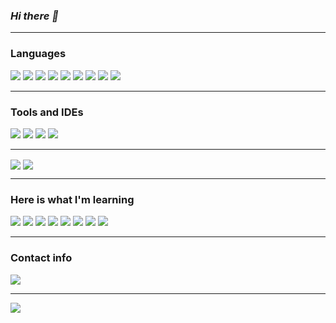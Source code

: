 <!DOCTYPE html>
<html>
    <head>
        <link rel="stylesheet" href="https://cdnjs.cloudflare.com/ajax/libs/font-awesome/4.7.0/css/font-awesome.min.css">
    </head>
    <body>
        <h3><b><i>Hi there 👋</i></b></h3>
        <hr>
        <h3><b>Languages</b></h3>
        <div class="row">
            <img src="https://img.shields.io/badge/C-informational?style=for-the-badge&logo=C&logoColor=white&color=101010">
            <img src="https://img.shields.io/badge/C++-informational?style=for-the-badge&logo=cplusplus&logoColor=white&color=044F88">
            <img src="https://img.shields.io/badge/CSharp-informational?style=for-the-badge&logo=csharp&logoColor=white&color=500050">
            <img src="https://img.shields.io/badge/Python-informational?style=for-the-badge&logo=python&logoColor=white&color=bd9d2b">
            <img src="https://img.shields.io/badge/Haskell-informational?style=for-the-badge&logo=haskell&logoColor=white&color=5d5086">
            <img src="https://img.shields.io/badge/Lisp-informational?style=for-the-badge&logo=lisp&logoColor=white&color=FFFFFF">
            <img src="https://img.shields.io/badge/Prolog-informational?style=for-the-badge&logo=prolog&logoColor=white&color=ee2023">
            <img src="https://img.shields.io/badge/HTML-informational?style=for-the-badge&logo=html5&logoColor=white&color=ec2023">
            <img src="https://img.shields.io/badge/Bash-informational?style=for-the-badge&logo=gnu-bash&logoColor=white&color=101010">
        </div>
        <hr>
        <h3><b>Tools and IDEs</b></h3>
        <div class="row">
            <img src="https://img.shields.io/badge/VSCode-informational?style=for-the-badge&logo=visualstudio&logoColor=white&color=00a4ef">
            <img src="https://img.shields.io/badge/VisualStudio-informational?style=for-the-badge&logo=visualstudio&logoColor=white&color=00a4ef">
            <img src="https://img.shields.io/badge/Unity-informational?style=for-the-badge&logo=unity&logoColor=white&color=323330">
            <img src="https://img.shields.io/badge/Git-informational?style=for-the-badge&logo=Git&logoColor=white&color=FF2C00">
        </div>
        <hr>
        <div class="row">
            <img align="center" src="https://github-readme-stats.vercel.app/api/?username=ErFer7&theme=tokyonight&show_icons=true&count_private=true&include_all_commits=true"/>
            <img align="center" src="https://github-readme-stats.vercel.app/api/top-langs/?username=ErFer7&theme=tokyonight&layout=compact"/>
        </div>
        <hr>
        <h3><b>Here is what I'm learning</b></h3>
        <div class="row">
            <img src="https://img.shields.io/badge/Docker-informational?style=for-the-badge&logo=Docker&logoColor=white&color=044F88">
            <img src="https://img.shields.io/badge/Flutter-informational?style=for-the-badge&logo=flutter&logoColor=white&color=4285F4">
            <img src="https://img.shields.io/badge/Java-informational?style=for-the-badge&logo=java&logoColor=white&color=ec2023">
            <img src="https://img.shields.io/badge/Dart-informational?style=for-the-badge&logo=dart&logoColor=white&color=4285F4">
            <img src="https://img.shields.io/badge/Unreal-informational?style=for-the-badge&logo=unrealengine&logoColor=white&color=101010">
            <img src="https://img.shields.io/badge/PostgreSQL-informational?style=for-the-badge&logo=postgresql&logoColor=white&color=31648C">
            <img src="https://img.shields.io/badge/Rust-informational?style=for-the-badge&logo=rust&logoColor=white&color=ec2023">
            <img src="https://img.shields.io/badge/Javascript-informational?style=for-the-badge&logo=javascript&logoColor=white&color=f7df1e">
        </div>
        <hr>
        <h3><b>Contact info</b></h3>
        <div>
            <a href = "mailto:ericfernandes7@gmail.com">
                <img src="https://img.shields.io/badge/-Gmail-%23333?style=for-the-badge&logo=gmail&logoColor=white" target="_blank">
            </a>
            <!--
            <a href="https://www.linkedin.com/in/eric-fernandes7/" target="_blank"><img src="https://img.shields.io/badge/-LinkedIn-%230077B5?style=for-the-badge&logo=linkedin&logoColor=white" target="_blank"></a>
            -->
        </div>
        <hr>
        <a href = "https://visitcount.itsvg.in">
            <img src="https://visitcount.itsvg.in/api?id=erfer7&icon=0&color=12" target="_blank">
        </a>
    </body>
</html>
